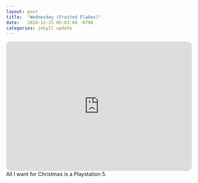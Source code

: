 ```yaml
---
layout: post
title:  "Wednesday (Frosted Flakes)"
date:   2024-12-25 05:03:00 -0700
categories: jekyll update
---
```

<iframe style="border-radius:12px" src="https://open.spotify.com/embed/playlist/3r7e44xoowDnMBhUsuTv88?utm_source=generator" width="100%" height="352" frameBorder="0" allowfullscreen="" allow="autoplay; clipboard-write; encrypted-media; fullscreen; picture-in-picture" loading="lazy"></iframe>
All I want for Christmas is a Playstation 5.
